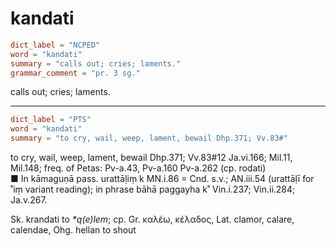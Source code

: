 # kandati

``` toml
dict_label = "NCPED"
word = "kandati"
summary = "calls out; cries; laments."
grammar_comment = "pr. 3 sg."
```

calls out; cries; laments.

--------------------

``` toml
dict_label = "PTS"
word = "kandati"
summary = "to cry, wail, weep, lament, bewail Dhp.371; Vv.83#"
```

to cry, wail, weep, lament, bewail Dhp.371; Vv.83#12 Ja.vi.166; Mil.11, Mil.148; freq. of Petas: Pv\-a.43, Pv\-a.160 Pv\-a.262 (cp. rodati)  
■ In kāmaguṇā pass. urattāḷiṃ k MN.i.86 = Cnd. s.v.; AN.iii.54 (urattāḷī for ˚iṃ variant reading); in phrase bāhā paggayha k˚ Vin.i.237; Vin.ii.284; Ja.v.267.

Sk. krandati to *\*q(e)lem*; cp. Gr. καλέω, κέλαδος, Lat. clamor, calare, calendae, Ohg. hellan to shout

